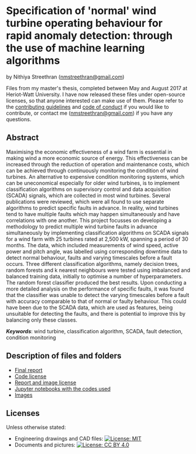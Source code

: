 # Specification of 'normal' wind turbine operating behaviour for rapid anomaly detection: through the use of machine learning algorithms

by Nithiya Streethran (nmstreethran@gmail.com)

Files from my master's thesis, completed between May and August 2017 at Heriot-Watt University. I have now released these files under open-source licenses, so that anyone interested can make use of them. Please refer to the [contributing guidelines](/CONTRIBUTING.md) and [code of conduct](/CODE_OF_CONDUCT.md) if you would like to contribute, or contact me (nmstreethran@gmail.com) if you have any questions.

## Abstract

Maximising the economic effectiveness of a wind farm is essential in making wind a more economic source of energy. This effectiveness can be increased through the reduction of operation and maintenance costs, which can be achieved through continuously monitoring the condition of wind turbines. An alternative to expensive condition monitoring systems, which can be uneconomical especially for older wind turbines, is to implement classification algorithms on supervisory control and data acquisition (SCADA) signals, which are collected in most wind turbines. Several publications were reviewed, which were all found to use separate algorithms to predict specific faults in advance. In reality, wind turbines tend to have multiple faults which may happen simultaneously and have correlations with one another. This project focusses on developing a methodology to predict multiple wind turbine faults in advance simultaneously by implementing classification algorithms on SCADA signals for a wind farm with 25 turbines rated at 2,500 kW, spanning a period of 30 months. The data, which included measurements of wind speed, active power and pitch angle, was labelled using corresponding downtime data to detect normal behaviour, faults and varying timescales before a fault occurs. Three different classification algorithms, namely decision trees, random forests and k nearest neighbours were tested using imbalanced and balanced training data, initially to optimise a number of hyperparameters. The random forest classifier produced the best results. Upon conducting a more detailed analysis on the performance of specific faults, it was found that the classifier was unable to detect the varying timescales before a fault with accuracy comparable to that of normal or faulty behaviour. This could have been due to the SCADA data, which are used as features, being unsuitable for detecting the faults, and there is potential to improve this by balancing only these classes.

***Keywords***: wind turbine, classification algorithm, SCADA, fault detection, condition monitoring

## Description of files and folders

* [Final report](/Report.pdf) 
* [Code license](/LICENSE)
* [Report and image license](/LICENSE-CC-BY.md)
* [Jupyter notebooks with the codes used](/jupyter-notebooks/)
* [Images](/images/)

## Licenses

Unless otherwise stated:
* Engineering drawings and CAD files: [![License: MIT](https://img.shields.io/badge/License-MIT-yellow.svg)](https://opensource.org/licenses/MIT)
* Documents and pictures: [![License: CC BY 4.0](https://img.shields.io/badge/License-CC%20BY%204.0-lightgrey.svg)](https://creativecommons.org/licenses/by/4.0/)